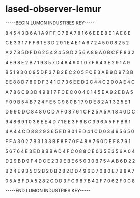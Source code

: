 # lased-observer-lemur

-----BEGIN LUMON INDUSTRIES KEY-----

8 4 5 4 3 B 6 A 1 A 9 F F C 7 B A 7 8 1 6 6 E E E 8 E 1 A E 8 E

C E 3 3 1 7 F F 6 1 E 3 D 2 9 1 E 4 E 1 A 6 7 2 4 5 0 0 8 2 5 2

A 2 7 8 5 D F D 6 2 5 4 2 4 5 9 D 2 5 6 A 8 9 A 0 B C F F 8 3 2

4 E 9 8 E 2 B 7 1 9 3 5 7 D 4 8 4 9 0 1 0 7 F 6 4 3 E 2 9 1 A 9

B 5 1 9 3 0 0 9 5 D F 3 7 B 2 E C 2 0 5 F C E 3 A B 9 D 9 7 3 B

E E 8 8 D 7 8 0 D F 3 4 1 D 7 3 6 E E D 2 C 4 4 C 2 0 0 A E 4 C

A 7 8 6 C 9 3 D 4 9 8 1 7 F C E C 0 0 4 0 1 4 5 E A 9 2 E B A 5

F 0 9 B 5 4 B 7 2 4 F E 5 C 9 8 0 B 1 7 9 D E 8 2 A 1 3 2 5 E 1

D 9 9 0 D C 8 4 8 0 C D A F 0 8 7 6 1 C F 2 5 A 5 A 1 8 4 0 D C

9 4 8 6 9 1 0 3 6 E E 4 D 7 1 E E 3 F 6 B C 3 9 6 A 5 F F B 6 1

4 A 4 4 C D 8 8 2 9 3 6 5 E D B 0 1 E D 4 1 C D 0 3 4 6 5 6 5 0

F F A 3 0 2 7 B 3 1 3 3 B F 8 F 7 0 F 4 8 A 7 6 0 D E F 8 7 9 1

5 6 7 6 4 E 3 E D 8 B B A D 4 F C 0 8 8 C E 0 3 5 E 3 5 6 A 0 4

D 2 9 B D 9 F 4 D C E 2 3 9 E B E 6 5 0 3 0 B 7 5 4 A B 6 D 2 2

B 2 4 E 9 3 5 C 2 B 2 0 B 2 8 2 D D 4 9 6 D 7 0 8 0 E 7 B 8 A 7

0 5 A B F D A 5 2 8 2 C 0 D 3 F C 9 8 7 B 4 2 F 7 0 6 2 F 0 C 8

-----END LUMON INDUSTRIES KEY-----
